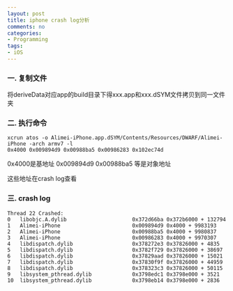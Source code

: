 ```yaml
---
layout: post
title: iphone crash log分析
comments: no
categories:
- Programming
tags:
- iOS
---
```


### 一. 复制文件

将deriveData对应app的build目录下得xxx.app和xxx.dSYM文件拷贝到同一文件夹


### 二. 执行命令

```
xcrun atos -o Alimei-iPhone.app.dSYM/Contents/Resources/DWARF/Alimei-iPhone -arch armv7 -l 
0x4000 0x009894d9 0x00988ba5 0x00986283 0x102ec74d

```

0x4000是基地址 0x009894d9 0x00988ba5 等是对象地址  

这些地址在crash log查看

### 三. crash log

```
Thread 22 Crashed:
0   libobjc.A.dylib                     0x372d66ba 0x372b6000 + 132794
1   Alimei-iPhone                       0x009894d9 0x4000 + 9983193
2   Alimei-iPhone                       0x00988ba5 0x4000 + 9980837
3   Alimei-iPhone                       0x00986283 0x4000 + 9970307
4   libdispatch.dylib                   0x378272e3 0x37826000 + 4835
5   libdispatch.dylib                   0x3782f729 0x37826000 + 38697
6   libdispatch.dylib                   0x37829aad 0x37826000 + 15021
7   libdispatch.dylib                   0x37830f9f 0x37826000 + 44959
8   libdispatch.dylib                   0x378323c3 0x37826000 + 50115
9   libsystem_pthread.dylib             0x3798edc1 0x3798e000 + 3521
10  libsystem_pthread.dylib             0x3798eb14 0x3798e000 + 2836
```
